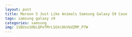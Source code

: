 ```yaml
---
layout: post
title: Maroon 5 Just Like Animals Samsung Galaxy S9 Case
tags: samsung galaxy s9
categories: samsung
img: 1SBUso1HbLQPeTMrLSGXc8kVbdZMP_P7W
---
```

